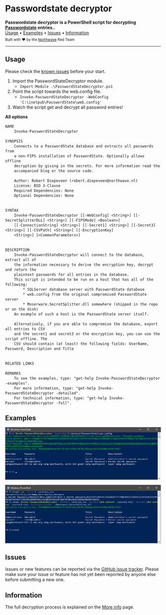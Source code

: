 <p align="center">
<h1>Passwordstate decryptor</h1>
    <b>Passwordstate decryptor is a PowerShell script for decrypting <a href="https://www.clickstudios.com.au/">Passwordstate</a> entries.</a>.</b>
    <br/>
    <a href="#usage">Usage</a>
    •
    <a href="#examples">Examples</a>
    •
    <a href="#issues">Issues</a>
    •
    <a href="#information">Information</a>
    <br/>
    <sub>Built with ❤ by the <a href="https://twitter.com/northwave_sec">Northwave</a> Red Team</sub>
    <br/>
</p>
<hr>

## Usage

Please check the [known issues](#issues) before your start.

1. Import the PasswordStateDecryptor module.
    - `Import-Module .\PasswordStateDecryptor.ps1`
2. Point the script towards the web.config file.
    - `Invoke-PasswordStateDecryptor -WebConfig 'C:\inetpub\PasswordState\web.config'`
3. Watch the script get and decrypt all password entries!

**All options**

```
NAME
    Invoke-PasswordStateDecryptor

SYNOPSIS
    Connects to a PasswordState database and extracts all passwords from
    a non-FIPS installation of PasswordState. Optionally allows offline
    decryption by giving in the secrets. For more information read the
    accompanied blog or the source code.

    Author: Robert Diepeveen (robert.diepeveen@northwave.nl)
    License: BSD 3-Clause
    Required Dependencies: None
    Optional Dependencies: None


SYNTAX
    Invoke-PasswordStateDecryptor [[-WebConfig] <String>] [[-SecretSplitterDLL] <String>] [[-FIPSMode] <Boolean>]
    [[-ConnectionString] <String>] [[-Secret1] <String>] [[-Secret3] <String>] [[-CSVPath] <String>] [[-EncryptionKey]
    <String>] [<CommonParameters>]


DESCRIPTION
    Invoke-PasswordStateDecryptor will connect to the database, extract all of
    the information necessary to derive the encryption key, decrypt and return the
    plaintext passwords for all entries in the database.
    This script is intended to be run on a host that has all of the following:
        * SQLServer database server with PasswordState database
        * web.config from the original compromised PasswordState server
        * Moserware.SecretSplitter.dll somewhere (shipped in the repo or on the disk)
    An example of such a host is the PasswordState server itself.

    Alternatively, if you are able to compromise the database, export all entries to CSV
    and the secret1 and secret3 or the encryption key, you can use the script offline. The
    CSV should contain (at least) the following fields: UserName, Password, Description and Title


RELATED LINKS

REMARKS
    To see the examples, type: "get-help Invoke-PasswordStateDecryptor -examples".
    For more information, type: "get-help Invoke-PasswordStateDecryptor -detailed".
    For technical information, type: "get-help Invoke-PasswordStateDecryptor -full".
```

## Examples
![Image PoC](images/poc.png)

![Image PoC2](images/poc2.png)

## Issues

Issues or new features can be reported via the [GitHub issue tracker](https://github.com/NorthwaveNL/passwordstate-decryptor/issues). Please make sure your issue or feature has not yet been reported by anyone else before submitting a new one.

## Information
The full decryption process is explained on the [More info](MORE_INFO.md) page.